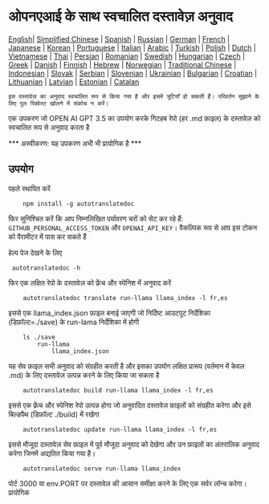 
# ओपनएआई के साथ स्वचालित दस्तावेज़ अनुवाद

[English](./README.md)| [Simplified Chinese](./README_zh-Hans.md) | [Spanish](./README_es.md) | [Russian](./README_ru.md) | [German](./README_de.md) | [French](./README_fr.md) | [Japanese](./README_ja.md) | [Korean](./README_ko.md) | [Portuguese](./README_pt.md) | [Italian](./README_it.md) | [Arabic](./README_ar.md) | [Turkish](./README_tr.md) | [Polish](./README_pl.md) | [Dutch](./README_nl.md) | [Vietnamese](./README_vi.md) | [Thai](./README_th.md) | [Persian](./README_fa.md) | [Romanian](./README_ro.md) | [Swedish](./README_sv.md) | [Hungarian](./README_hu.md) | [Czech](./README_cs.md) | [Greek](./README_el.md) | [Danish](./README_da.md) | [Finnish](./README_fi.md) | [Hebrew](./README_he.md) | [Norwegian](./README_no.md) | [Traditional Chinese](./README_zh_tw.md) | [Indonesian](./README_in.md) | [Slovak](./README_sl.md) | [Serbian](./README_se.md) | [Slovenian](./README_sk.md) | [Ukrainian](./README_uk.md) | [Bulgarian](./README_bg.md) | [Croatian](./README_hr.md) | [Lithuanian](./README_lt.md) | [Latvian](./README_lv.md) | [Estonian](./README_et.md) | [Catalan](./README_cat.md) 

```इस दस्तावेज़ का अनुवाद स्वचालित रूप से किया गया है और इसमें त्रुटियाँ हो सकती हैं। परिवर्तन सुझाने के लिए पुल रिक्वेस्ट खोलने में संकोच न करें।```


एक उपकरण जो OPEN AI GPT 3.5 का उपयोग करके गिटहब रेपो (हर .md फ़ाइल) के दस्तावेज़ को स्वचालित रूप से अनुवाद करता है

*** अस्वीकरण: यह उपकरण अभी भी प्रायोगिक है ***


## उपयोग 

पहले स्थापित करें

```
    npm install -g autotranslatedoc
```

फिर सुनिश्चित करें कि आप निम्नलिखित पर्यावरण चरों को सेट कर रहे हैं: ```GITHUB_PERSONAL_ACCESS_TOKEN``` और ```OPENAI_API_KEY```। वैकल्पिक रूप से आप इस टोकन को पैरामीटर में पास कर सकते हैं

हेल्प पेज देखने के लिए
```
 autotranslatedoc -h
```

फिर एक लक्षित रेपो के दस्तावेज़ को फ्रेंच और स्पेनिश में अनुवाद करें
```
    autotranslatedoc translate run-llama llama_index -l fr,es
```

इससे एक llama_index.json फ़ाइल बनाई जाएगी जो निर्दिष्ट आउटपुट निर्देशिका (डिफ़ॉल्ट=./save) के run-lama निर्देशिका में होगी

```
    ls ./save
        run-llama
            llama_index.json 
```

यह सेव फ़ाइल सभी अनुवाद को संग्रहीत करती है और इसका उपयोग लक्षित प्रारूप (वर्तमान में केवल .md) के लिए दस्तावेज़ उत्पन्न करने के लिए किया जा सकता है


```
    autotranslatedoc build run-llama llama_index -l fr,es
```

इससे एक फ्रेंच और स्पेनिश रेपो उत्पन्न होगा जो अनुवादित दस्तावेज़ फ़ाइलों को संग्रहीत करेगा और इसे बिल्डपैथ (डिफ़ॉल्ट ./build) में रखेगा

```
    autotranslatedoc update run-llama llama_index -l fr,es
```

इससे मौजूदा दस्तावेज़ सेव फ़ाइल में पूर्व मौजूदा अनुवाद को देखेगा और उन फ़ाइलों का अंतरालिक अनुवाद करेगा जिनमें अद्यतित किया गया है।

```
    autotranslatedoc serve run-llama llama_index
```

पोर्ट 3000 या env.PORT पर दस्तावेज़ की आसान समीक्षा करने के लिए एक सर्वर लॉन्च करेगा। प्रायोगिक
